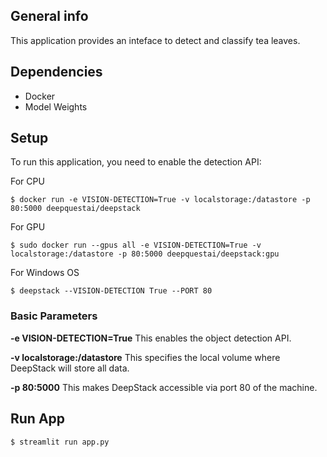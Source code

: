 
## General info
This application provides an inteface to detect and classify tea leaves.
	
## Dependencies
* Docker
* Model Weights
	
## Setup
To run this application, you need to enable the detection API:

For CPU
```
$ docker run -e VISION-DETECTION=True -v localstorage:/datastore -p 80:5000 deepquestai/deepstack
```
For GPU
```
$ sudo docker run --gpus all -e VISION-DETECTION=True -v localstorage:/datastore -p 80:5000 deepquestai/deepstack:gpu
```
For Windows OS
```
$ deepstack --VISION-DETECTION True --PORT 80
```
### Basic Parameters

**-e VISION-DETECTION=True** This enables the object detection API.

**-v localstorage:/datastore** This specifies the local volume where DeepStack will store all data.

**-p 80:5000** This makes DeepStack accessible via port 80 of the machine.

## Run App
```
$ streamlit run app.py
```
